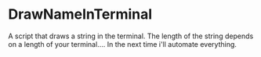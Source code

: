 # DrawNameInTerminal
A script that draws a string in the terminal.
The length of the string depends on a length of your terminal.... In the next time i'll automate everything.
